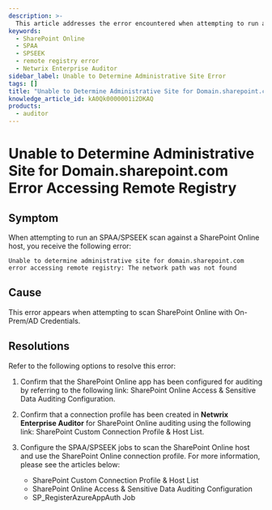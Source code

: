 ```yaml
---
description: >-
  This article addresses the error encountered when attempting to run an SPAA/SPSEEK scan against a SharePoint Online host, detailing the symptoms, causes, and resolutions.
keywords:
  - SharePoint Online
  - SPAA
  - SPSEEK
  - remote registry error
  - Netwrix Enterprise Auditor
sidebar_label: Unable to Determine Administrative Site Error
tags: []
title: "Unable to Determine Administrative Site for Domain.sharepoint.com Error Accessing Remote Registry"
knowledge_article_id: kA0Qk0000001i2DKAQ
products:
  - auditor
---
```


# Unable to Determine Administrative Site for Domain.sharepoint.com Error Accessing Remote Registry

## Symptom

When attempting to run an SPAA/SPSEEK scan against a SharePoint Online host, you receive the following error:

```
Unable to determine administrative site for domain.sharepoint.com error accessing remote registry: The network path was not found
```

## Cause

This error appears when attempting to scan SharePoint Online with On-Prem/AD Credentials.

## Resolutions

Refer to the following options to resolve this error:

1. Confirm that the SharePoint Online app has been configured for auditing by referring to the following link: SharePoint Online Access & Sensitive Data Auditing Configuration.

2. Confirm that a connection profile has been created in **Netwrix Enterprise Auditor** for SharePoint Online auditing using the following link: SharePoint Custom Connection Profile & Host List.

3. Configure the SPAA/SPSEEK jobs to scan the SharePoint Online host and use the SharePoint Online connection profile. For more information, please see the articles below:
   - SharePoint Custom Connection Profile & Host List
   - SharePoint Online Access & Sensitive Data Auditing Configuration
   - SP_RegisterAzureAppAuth Job